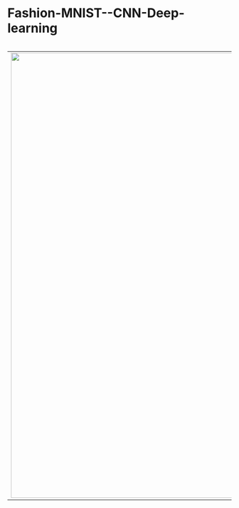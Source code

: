 # Fashion-MNIST--CNN-Deep-learning

<table align='left'>
<tr>
<td><img src='https://raw.githubusercontent.com/margaretmz/deep-learning/master/images/modern%20dl_fash-mnist_keras.png' width='1000' /></td>
</tr>
</table>
